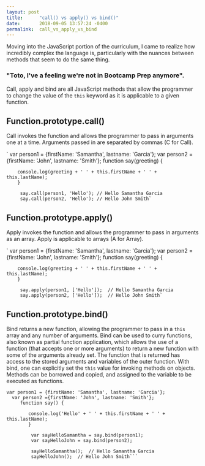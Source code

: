 ```yaml
---
layout: post
title:      "call() vs apply() vs bind()"
date:       2018-09-05 13:57:24 -0400
permalink:  call_vs_apply_vs_bind
---
```



Moving into the JavaScript portion of the curriculum, I came to realize how incredibly complex the language is, particularly with the nuances between methods that seem to do the same thing. 

### "Toto, I've a feeling we're not in Bootcamp Prep anymore".

Call, apply and bind are all JavaScript methods that allow the programmer to change the value of the `this` keyword as it is applicable to a given function. 

## Function.prototype.call()
Call invokes the function and allows the programmer to pass in arguments one at a time. Arguments passed in are separated by commas (C for Call).

`
var person1 = {firstName: 'Samantha', lastname: 'Garcia'};
  var person2 ={firstName: 'John', lastname: 'Smith'};
     function say(greeting) {
		 
		console.log(greeting + ' ' + this.firstName + ' ' + this.lastName);
		}
		
		 say.call(person1, 'Hello'); // Hello Samantha Garcia
		 say.call(person2, 'Hello'); // Hello John Smith`

## Function.prototype.apply()
Apply invokes the function and allows the programmer to pass in arguments as an array. Apply is applicable to arrays (A for Array).

`
var person1 = {firstName: 'Samantha', lastname: 'Garcia'};
  var person2 ={firstName: 'John', lastname: 'Smith'};
     function say(greeting) {
		 
		console.log(greeting + ' ' + this.firstName + ' ' + this.lastName);
		}
		
		 say.apply(person1, ['Hello']);  // Hello Samantha Garcia
		 say.apply(person2, ['Hello']);  // Hello John Smith`

## Function.prototype.bind()
Bind returns a new function, allowing the programmer to pass in a `this` array and any number of arguments. Bind can be used to curry functions, also known as partial function application, which allows the use of a function (that accepts one or more arguments) to return a new function with some of the arguments already set. The function that is returned has access to the stored arguments and variables of the outer function. With bind, one can explicitly set the `this` value for invoking methods on objects. Methods can be borrowed and copied, and assigned to the variable to be executed as functions.

```
var person1 = {firstName: 'Samantha', lastname: 'Garcia'};
  var person2 ={firstName: 'John', lastname: 'Smith'};
     function say() {
		 
		console.log('Hello' + ' ' + this.firstName + ' ' + this.lastName);
		}
		
		 var sayHelloSamantha = say.bind(person1);
		 var sayHelloJohn = say.bind(person2);
		 
		 sayHelloSamantha();  // Hello Samantha Garcia
		 sayHelloJohn();  // Hello John Smith```
